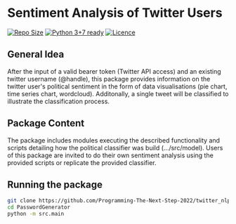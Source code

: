 # Sentiment Analysis of Twitter Users

[![Repo Size](https://github-size-badge.herokuapp.com/Programming-The-Next-Step-2022/twitter_nlp.svg)](https://github.com/Programming-The-Next-Step-2022/twitter_nlp)
[![Python 3+7 ready](https://img.shields.io/badge/python-3.8%2B-yellowgreen.svg)](https://www.python.org/)
[![Licence](https://img.shields.io/badge/license-MIT-orange.svg)](LICENSE)

## General Idea
After the input of a valid bearer token (Twitter API access) and an 
existing twitter username (@handle), this package provides information
on the twitter user's political sentiment in the form of data 
visualisations (pie chart, time series chart, wordcloud). Additonally,
a single tweet will be classified to illustrate the classification 
process.

## Package Content
The package includes modules executing the described functionality and
scripts detailing how the political classifier was build 
(.../src/model). Users of this package are invited to do their own 
sentiment analysis using the provided scripts or replicate the provided
classifier.

## Running the package
```bash
git clone https://github.com/Programming-The-Next-Step-2022/twitter_nlp.git
cd PasswordGenerator
python -m src.main
```

